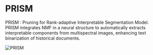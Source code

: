 # PRISM
PRISM : Pruning for Rank-adaptive Interpretable Segmentation Model. PRISM integrates NMF in a neural structure to automatically extracts interpretable components from multispectral images, enhancing text binarization of historical documents.

![PRISM](https://github.com/user-attachments/assets/393a160a-99d4-4c3f-a9ce-a33b21e25924)


